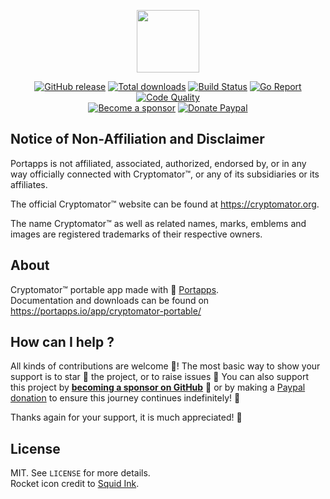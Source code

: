 <p align="center"><a href="https://portapps.io/app/cryptomator-portable/" target="_blank"><img width="100" src="https://github.com/portapps/cryptomator-portable/blob/master/res/papp.png"></a></p>

<p align="center">
  <a href="https://portapps.io/app/cryptomator-portable/#download"><img src="https://img.shields.io/github/release/portapps/cryptomator-portable.svg?style=flat-square" alt="GitHub release"></a>
  <a href="https://portapps.io/app/cryptomator-portable/#download"><img src="https://img.shields.io/github/downloads/portapps/cryptomator-portable/total.svg?style=flat-square" alt="Total downloads"></a>
  <a href="https://travis-ci.com/portapps/cryptomator-portable"><img src="https://img.shields.io/travis/com/portapps/cryptomator-portable/master.svg?style=flat-square" alt="Build Status"></a>
  <a href="https://goreportcard.com/report/github.com/portapps/cryptomator-portable"><img src="https://goreportcard.com/badge/github.com/portapps/cryptomator-portable?style=flat-square" alt="Go Report"></a>
  <a href="https://app.codacy.com/gh/portapps/cryptomator-portable"><img src="https://img.shields.io/codacy/grade/1a842d22c95144ee9f57f82830d49398.svg?style=flat-square" alt="Code Quality"></a>
  <br /><a href="https://github.com/sponsors/crazy-max"><img src="https://img.shields.io/badge/sponsor-crazy--max-181717.svg?logo=github&style=flat-square" alt="Become a sponsor"></a>
  <a href="https://www.paypal.me/crazyws"><img src="https://img.shields.io/badge/donate-paypal-00457c.svg?logo=paypal&style=flat-square" alt="Donate Paypal"></a>
</p>

## Notice of Non-Affiliation and Disclaimer

Portapps is not affiliated, associated, authorized, endorsed by, or in any way officially connected with Cryptomator™, or any of its subsidiaries or its affiliates.

The official Cryptomator™ website can be found at https://cryptomator.org.

The name Cryptomator™ as well as related names, marks, emblems and images are registered trademarks of their respective owners.

## About

Cryptomator™ portable app made with 🚀 [Portapps](https://portapps.io).<br />
Documentation and downloads can be found on https://portapps.io/app/cryptomator-portable/

## How can I help ?

All kinds of contributions are welcome :raised_hands:! The most basic way to show your support is to star :star2: the project, or to raise issues :speech_balloon: You can also support this project by [**becoming a sponsor on GitHub**](https://github.com/sponsors/crazy-max) :clap: or by making a [Paypal donation](https://www.paypal.me/crazyws) to ensure this journey continues indefinitely! :rocket:

Thanks again for your support, it is much appreciated! :pray:

## License

MIT. See `LICENSE` for more details.<br />
Rocket icon credit to [Squid Ink](http://thesquid.ink).

